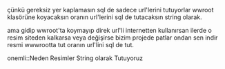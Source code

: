 

çünkü gereksiz yer kaplamasın sql de sadece url'lerini tutuyorlar wwroot klasörüne koyacaksın oranın url'lerini sql de tutacaksın string olarak.

ama gidip wwroot'ta koymayıp direk url'li internetten kullanırsan ilerde o resim siteden kalkarsa veya değişirse bizim projede patlar ondan sen indir resmi wwwrootta tut oranın url'lini sql de tut.



onemli::Neden Resimler String olarak Tutuyoruz